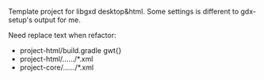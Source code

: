 Template project for libgxd desktop&html. Some settings is different to gdx-setup's output for me.


Need replace text when refactor:
- project-html/build.gradle gwt{}
- project-html/……/*.xml
- project-core/……/*.xml